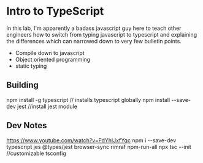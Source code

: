 # Intro to TypeScript

In this lab, I'm apparently a badass javascript guy here
to teach other engineers how to switch from typing javascript
to typescript and explaining the differences which can narrowed
down to very few bulletin points.

- Compile down to javascript
- Object oriented programming
- static typing



## Building

npm install -g typescript // installs typescript globally
npm install --save-dev jest //install jest module

## Dev Notes
https://www.youtube.com/watch?v=FdYhlJxfYqc
npm i --save-dev typescript jes @types/jest browser-sync rimraf npm-run-all
npx tsc --init //customizable tsconfig